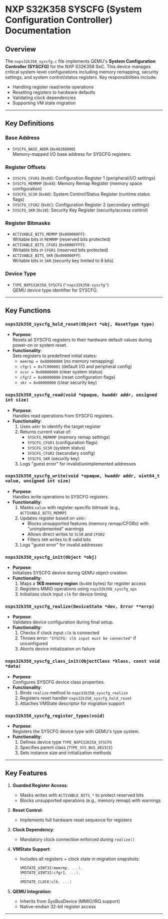 # NXP S32K358 SYSCFG (System Configuration Controller) Documentation

## Overview

The `nxps32k358_syscfg.c` file implements QEMU's **System Configuration Controller (SYSCFG)** for the NXP S32K358 SoC. This device manages critical system-level configurations including memory remapping, security settings, and system control/status registers. Key responsibilities include:

-   Handling register read/write operations
-   Resetting registers to hardware defaults
-   Validating clock dependencies
-   Supporting VM state migration

---

## Key Definitions

### **Base Address**

-   `SYSCFG_BASE_ADDR` (`0x40268000`)  
    Memory-mapped I/O base address for SYSCFG registers.

### **Register Offsets**

-   `SYSCFG_CFGR1` (`0x00`): Configuration Register 1 (peripheral/I/O settings)
-   `SYSCFG_MEMRMP` (`0x04`): Memory Remap Register (memory space configuration)
-   `SYSCFG_SCSR` (`0x08`): System Control/Status Register (runtime status flags)
-   `SYSCFG_CFGR2` (`0x0C`): Configuration Register 2 (secondary settings)
-   `SYSCFG_SKR` (`0x10`): Security Key Register (security/access control)

### **Register Bitmasks**

-   `ACTIVABLE_BITS_MEMRP` (`0x000000FF`):  
    Writable bits in `MEMRMP` (reserved bits protected)
-   `ACTIVABLE_BITS_CFGR1` (`0x0000FFFF`):  
    Writable bits in `CFGR1` (reserved bits protected)
-   `ACTIVABLE_BITS_SKR` (`0x000000FF`):  
    Writable bits in `SKR` (security key limited to 8 bits)

### **Device Type**

-   `TYPE_NXPS32K358_SYSCFG` (`"nxps32k358-syscfg"`)  
    QEMU device type identifier for SYSCFG.

---

## Key Functions

### `nxps32k358_syscfg_hold_reset(Object *obj, ResetType type)`

-   **Purpose**:  
    Resets all SYSCFG registers to their hardware default values during power-on or system reset.
-   **Functionality**:  
    Sets registers to predefined initial states:
    -   `memrmp = 0x00000000` (no memory remapping)
    -   `cfgr1 = 0x7C000001` (default I/O and peripheral config)
    -   `scsr = 0x00000000` (clear system status)
    -   `cfgr2 = 0x00000000` (reset configuration flags)
    -   `skr = 0x00000000` (clear security key)

### `nxps32k358_syscfg_read(void *opaque, hwaddr addr, unsigned int size)`

-   **Purpose**:  
    Handles read operations from SYSCFG registers.
-   **Functionality**:
    1.  Uses `addr` to identify the target register
    2.  Returns current value of:
        -   `SYSCFG_MEMRMP` (memory remap settings)
        -   `SYSCFG_CFGR1` (configuration flags)
        -   `SYSCFG_SCSR` (system status)
        -   `SYSCFG_CFGR2` (secondary config)
        -   `SYSCFG_SKR` (security key)
    3.  Logs "guest error" for invalid/unimplemented addresses

### `nxps32k358_syscfg_write(void *opaque, hwaddr addr, uint64_t value, unsigned int size)`

-   **Purpose**:  
    Handles write operations to SYSCFG registers.
-   **Functionality**:
    1.  Masks `value` with register-specific bitmask (e.g., `ACTIVABLE_BITS_MEMRP`)
    2.  Updates register based on `addr`:
        -   Blocks unsupported features (memory remap/CFGRx) with "unimplemented" warnings
        -   Allows direct writes to `SCSR` and `CFGR2`
        -   Filters `SKR` writes to 8 valid bits
    3.  Logs "guest error" for invalid addresses

### `nxps32k358_syscfg_init(Object *obj)`

-   **Purpose**:  
    Initializes SYSCFG device during QEMU object creation.
-   **Functionality**:
    1.  Maps a **1KB memory region** (`0x400` bytes) for register access
    2.  Registers MMIO operations using `nxps32k358_syscfg_ops`
    3.  Initializes clock input `clk` for device timing

### `nxps32k358_syscfg_realize(DeviceState *dev, Error **errp)`

-   **Purpose**:  
    Validates device configuration during final setup.
-   **Functionality**:
    1.  Checks if clock input `clk` is connected
    2.  Throws error: `"SYSCFG: clk input must be connected"` if unconfigured
    3.  Aborts device initialization on failure

### `nxps32k358_syscfg_class_init(ObjectClass *klass, const void *data)`

-   **Purpose**:  
    Configures SYSCFG device class properties.
-   **Functionality**:
    1.  Binds `realize` method to `nxps32k358_syscfg_realize`
    2.  Registers reset handler `nxps32k358_syscfg_hold_reset`
    3.  Attaches VMState descriptor for migration support

### `nxps32k358_syscfg_register_types(void)`

-   **Purpose**:  
    Registers the SYSCFG device type with QEMU's type system.
-   **Functionality**:
    1.  Defines device type `TYPE_NXPS32K358_SYSCFG`
    2.  Specifies parent class (`TYPE_SYS_BUS_DEVICE`)
    3.  Sets instance size and initialization methods

---

## Key Features

1. **Guarded Register Access**:

    - Masks writes with `ACTIVABLE_BITS_*` to protect reserved bits
    - Blocks unsupported operations (e.g., memory remap) with warnings

2. **Reset Control**:

    - Implements full hardware reset sequence for registers

3. **Clock Dependency**:

    - Mandatory clock connection enforced during `realize()`

4. **VMState Support**:

    - Includes all registers + clock state in migration snapshots:
        ```c
        VMSTATE_UINT32(memrmp, ...),
        VMSTATE_UINT32(cfgr1, ...),
        ...
        VMSTATE_CLOCK(clk, ...)
        ```

5. **QEMU Integration**:
    - Inherits from SysBusDevice (MMIO/IRQ support)
    - Native-endian 32-bit register access

---
